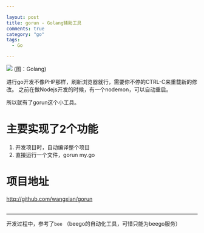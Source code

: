```yaml
---

layout: post
title: gorun - Golang辅助工具
comments: true
category: "go"
tags: 
  - Go

---
```


![](http://ww2.sinaimg.cn/small/493b785ajw1e76b6xtkwkj205c07a0so.jpg)
(图：Golang)

进行go开发不像PHP那样，刷新浏览器就行，需要你不停的CTRL-C来重载新的修改。
之前在做Nodejs开发的时候，有一个nodemon，可以自动重启。

所以就有了gorun这个小工具。

# 主要实现了2个功能
1. 开发项目时，自动编译整个项目<br />
2. 直接运行一个文件，gorun my.go<br />


# 项目地址
<http://github.com/wangxian/gorun>
<br /><br />

-----------------
开发过程中，参考了`bee` （beego的自动化工具，可惜只能为beego服务）

